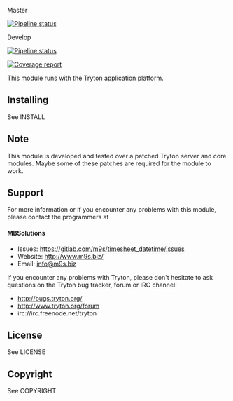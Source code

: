Master

[![Pipeline status](https://gitlab.com/m9s/timesheet_datetime/badges/master/pipeline.svg)](https://gitlab.com/m9s/timesheet_datetime/commits/master)

Develop

[![Pipeline status](https://gitlab.com/m9s/timesheet_datetime/badges/develop/pipeline.svg)](https://gitlab.com/m9s/timesheet_datetime/commits/develop)

[![Coverage report](https://gitlab.com/m9s/timesheet_datetime/badges/develop/coverage.svg)](http://m9s.gitlab.io/timesheet_datetime)



This module runs with the Tryton application platform.

Installing
----------

See INSTALL

Note
----

This module is developed and tested over a patched Tryton server and
core modules. Maybe some of these patches are required for the module to work.

Support
-------

For more information or if you encounter any problems with this module,
please contact the programmers at

#### MBSolutions

   * Issues:   https://gitlab.com/m9s/timesheet_datetime/issues
   * Website:  http://www.m9s.biz/
   * Email:    info@m9s.biz

If you encounter any problems with Tryton, please don't hesitate to ask
questions on the Tryton bug tracker, forum or IRC channel:

   * http://bugs.tryton.org/
   * http://www.tryton.org/forum
   * irc://irc.freenode.net/tryton

License
-------

See LICENSE

Copyright
---------

See COPYRIGHT

